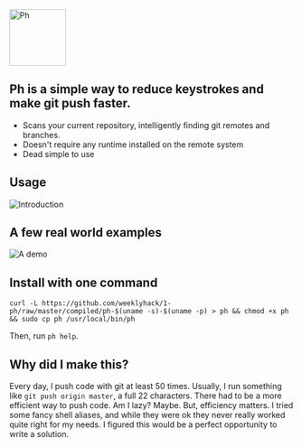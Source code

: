 <img alt="Ph" src="https://cdn.rawgit.com/weeklyhack/1-ph/master/img/logo.svg" style="height: 100px;" />

## Ph is a simple way to reduce keystrokes and make git push faster.
- Scans your current repository, intelligently finding git remotes and branches.
- Doesn't require any runtime installed on the remote system
- Dead simple to use

## Usage
![Introduction](https://cdn.rawgit.com/weeklyhack/1-ph/master/img/intro.svg)

## A few real world examples
![A demo](http://weeklyhack.github.io/assets/images/posts/ph.gif)

## Install with one command
```
curl -L https://github.com/weeklyhack/1-ph/raw/master/compiled/ph-$(uname -s)-$(uname -p) > ph && chmod +x ph && sudo cp ph /usr/local/bin/ph
```
Then, run `ph help`.

## Why did I make this?
Every day, I push code with git at least 50 times. Usually, I run something
like `git push origin master`, a full 22 characters. There had to be a more
efficient way to push code. Am I lazy? Maybe. But, efficiency matters.
I tried some fancy shell aliases, and while they
were ok they never really worked quite right for my needs. I figured this
would be a perfect opportunity to write a solution.
